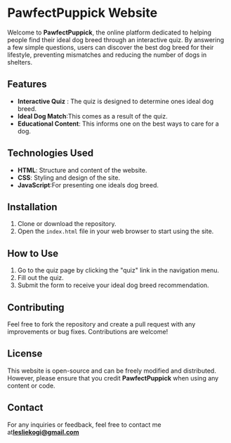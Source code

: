 # PawfectPuppick Website

Welcome to **PawfectPuppick**, the online platform dedicated to helping people find their ideal dog breed through an interactive quiz. By answering a few simple questions, users can discover the best dog breed for their lifestyle, preventing mismatches and reducing the number of dogs in shelters.

## Features
- **Interactive Quiz** : The quiz is designed to determine ones ideal dog breed.
- **Ideal Dog Match**:This comes as a result of the quiz.
- **Educational Content**: This informs one on the best ways to care for a dog.

## Technologies Used
- **HTML**: Structure and content of the website.
- **CSS**: Styling and design of the site.
- **JavaScript**:For presenting one ideals dog breed.

## Installation
1. Clone or download the repository.
2. Open the `index.html` file in your web browser to start using the site.

## How to Use
1. Go to the quiz page by clicking the "quiz" link in the navigation menu.
2. Fill out the quiz.
3. Submit the form to receive your ideal dog breed recommendation.

## Contributing
Feel free to fork the repository and create a pull request with any improvements or bug fixes. Contributions are welcome!

## License
This website is open-source and can be freely modified and distributed. However, please ensure that you credit **PawfectPuppick** when using any content or code.

## Contact
For any inquiries or feedback, feel free to contact me at**lesliekogi@gmail.com**